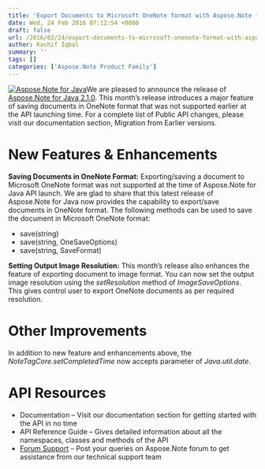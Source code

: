 ```yaml
---
title: 'Export Documents to Microsoft OneNote format with Aspose.Note for Java 2.1.0'
date: Wed, 24 Feb 2016 07:12:54 +0000
draft: false
url: /2016/02/24/export-documents-to-microsoft-onenote-format-with-aspose.note-for-java-2.1.0/
author: Kashif Iqbal
summary: ''
tags: []
categories: ['Aspose.Note Product Family']
---
```


[![][1]](https://blog.aspose.com/wp-content/uploads/sites/2/2016/02/aspose_note-for-java.png)We are pleased to announce the release of [Aspose.Note for Java 2.1.0][2]. This month’s release introduces a major feature of saving documents in OneNote format that was not supported earlier at the API launching time. For a complete list of Public API changes, please visit our documentation section, Migration from Earlier versions.

# New Features & Enhancements

**Saving Documents in OneNote Format:** Exporting/saving a document to Microsoft OneNote format was not supported at the time of Aspose.Note for Java API launch. We are glad to share that this latest release of Aspose.Note for Java now provides the capability to export/save documents in OneNote format. The following methods can be used to save the document in Microsoft OneNote format:

*   save(string)
*   save(string, OneSaveOptions)
*   save(string, SaveFormat)

**Setting Output Image Resolution:** This month’s release also enhances the feature of exporting document to image format. You can now set the output image resolution using the _setResolution_ method of _ImageSaveOptions_.  This gives control user to export OneNote documents as per required resolution.

# Other Improvements

In addition to new feature and enhancements above, the _NoteTagCore.setCompletedTime_ now accepts parameter of _Java.util.date_.

# API Resources

*   Documentation – Visit our documentation section for getting started with the API in no time
*   API Reference Guide – Gives detailed information about all the namespaces, classes and methods of the API
*   [Forum Support][3] – Post your queries on Aspose.Note forum to get assistance from our technical support team




[1]: https://blog.aspose.com/wp-content/uploads/sites/2/2016/02/aspose_note-for-java.png "Aspose.Note for Java"
[2]: http://www.aspose.com/community/files/72/java-components/aspose.note-for-java/default.aspx
[3]: https://forum.aspose.com/c/note




